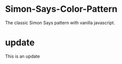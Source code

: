 # Simon-Says-Color-Pattern
The classic Simon Says pattern with vanilla javascript.

# update
This is an update 